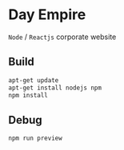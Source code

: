 # Day Empire

`Node` / `Reactjs` corporate website

## Build

```sh
apt-get update
apt-get install nodejs npm
npm install
```

## Debug

```sh
npm run preview
```